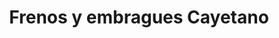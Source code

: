 ---
title: "Frenos y embragues Cayetano"
url: /jose-marmol/frenos-y-embragues-cayetano/
shop: piezas de automóviles
---